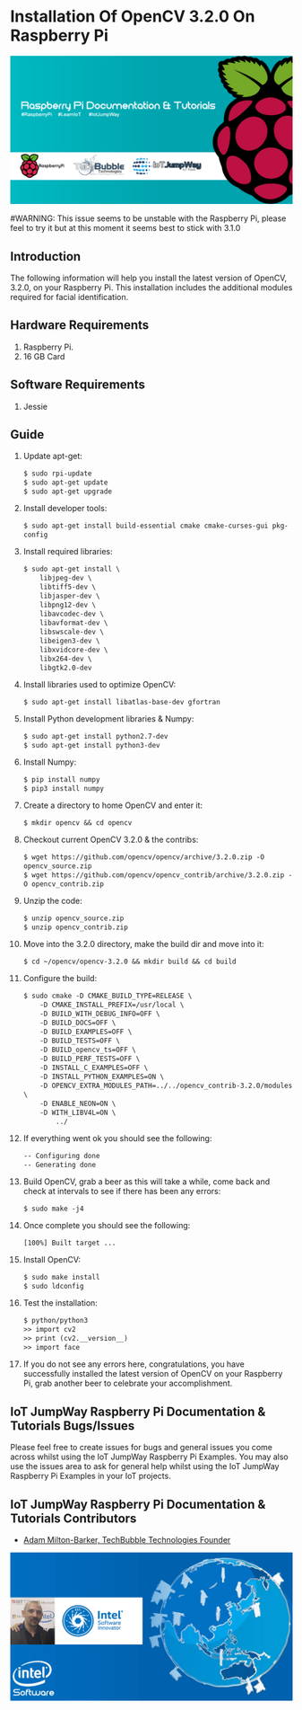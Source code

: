 # Installation Of OpenCV 3.2.0 On Raspberry Pi

![TechBubble IoT JumpWay Docs](../images/main/Raspberry-Pi-Documentation.png)

#WARNING: This issue seems to be unstable with the Raspberry Pi, please feel to try it but at this moment it seems best to stick with 3.1.0

## Introduction

The following information will help you install the latest version of OpenCV, 3.2.0, on your Raspberry Pi. This installation includes the additional modules required for facial identification.

## Hardware Requirements

1. Raspberry Pi.
2. 16 GB Card

## Software Requirements

1. Jessie

## Guide

1. Update apt-get:

    ```
    $ sudo rpi-update
    $ sudo apt-get update
    $ sudo apt-get upgrade
    ```

2. Install developer tools:

    ```
    $ sudo apt-get install build-essential cmake cmake-curses-gui pkg-config
    ```

3. Install required libraries:

    ```
    $ sudo apt-get install \
        libjpeg-dev \
        libtiff5-dev \
        libjasper-dev \
        libpng12-dev \
        libavcodec-dev \
        libavformat-dev \
        libswscale-dev \
        libeigen3-dev \
        libxvidcore-dev \
        libx264-dev \
        libgtk2.0-dev
    ```

4. Install libraries used to optimize OpenCV:

    ```
    $ sudo apt-get install libatlas-base-dev gfortran
    ```

5. Install Python development libraries & Numpy:

    ```
    $ sudo apt-get install python2.7-dev
    $ sudo apt-get install python3-dev
    ```

6. Install Numpy:

    ```
    $ pip install numpy
    $ pip3 install numpy
    ```

7. Create a directory to home OpenCV and enter it:

    ```
    $ mkdir opencv && cd opencv
    ```

8. Checkout current OpenCV 3.2.0 & the contribs:

    ```
    $ wget https://github.com/opencv/opencv/archive/3.2.0.zip -O opencv_source.zip
    $ wget https://github.com/opencv/opencv_contrib/archive/3.2.0.zip -O opencv_contrib.zip
    ```

9. Unzip the code:

    ```
    $ unzip opencv_source.zip
    $ unzip opencv_contrib.zip
    ```

10. Move into the 3.2.0 directory, make the build dir and move into it:

    ```
    $ cd ~/opencv/opencv-3.2.0 && mkdir build && cd build
    ```

11. Configure the build:

    ```
    $ sudo cmake -D CMAKE_BUILD_TYPE=RELEASE \
        -D CMAKE_INSTALL_PREFIX=/usr/local \
        -D BUILD_WITH_DEBUG_INFO=OFF \
        -D BUILD_DOCS=OFF \
        -D BUILD_EXAMPLES=OFF \
        -D BUILD_TESTS=OFF \
        -D BUILD_opencv_ts=OFF \
        -D BUILD_PERF_TESTS=OFF \
        -D INSTALL_C_EXAMPLES=OFF \
        -D INSTALL_PYTHON_EXAMPLES=ON \
        -D OPENCV_EXTRA_MODULES_PATH=../../opencv_contrib-3.2.0/modules \
        -D ENABLE_NEON=ON \
        -D WITH_LIBV4L=ON \
            ../
    ```
12. If everything went ok you should see the following:

    ```
    -- Configuring done
    -- Generating done
    ```

13. Build OpenCV, grab a beer as this will take a while, come back and check at intervals to see if there has been any errors:

    ```
    $ sudo make -j4
    ```

14. Once complete you should see the following: 

    ```
    [100%] Built target ...
    ```

15. Install OpenCV:

    ```
    $ sudo make install
    $ sudo ldconfig
    ```

16. Test the installation:

    ```
    $ python/python3
    >> import cv2
    >> print (cv2.__version__)
    >> import face
    ```

17. If you do not see any errors here, congratulations, you have successfully installed the latest version of OpenCV on your Raspberry Pi, grab another beer to celebrate your accomplishment.

## IoT JumpWay Raspberry Pi Documentation & Tutorials Bugs/Issues

Please feel free to create issues for bugs and general issues you come across whilst using the IoT JumpWay Raspberry Pi Examples. You may also use the issues area to ask for general help whilst using the IoT JumpWay Raspberry Pi Examples in your IoT projects.

## IoT JumpWay Raspberry Pi Documentation & Tutorials Contributors

- [Adam Milton-Barker, TechBubble Technologies Founder](https://github.com/AdamMiltonBarker "Adam Milton-Barker, TechBubble Technologies Founder")

![Adam Milton-Barker,  Intel Software Innovator](../images/main/Intel-Software-Innovator.jpg)  
    
